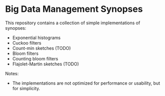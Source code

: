 # Big Data Management Synopses

This repository contains a collection of simple implementations of synopses:
- Exponential histograms
- Cuckoo filters
- Count-min sketches (TODO)
- Bloom filters 
- Counting bloom filters
- Flajolet-Martin sketches (TODO)

Notes:
- The implementations are not optimized for performance or usability, but for simplicity.